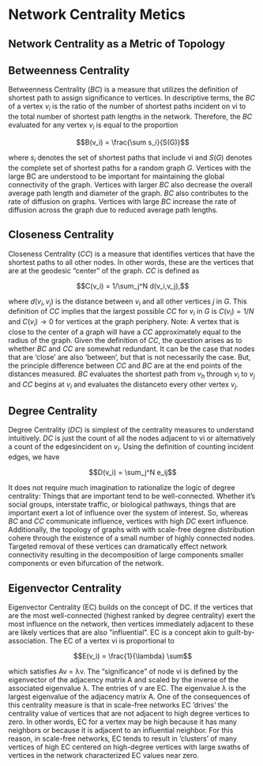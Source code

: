 # Network Centrality Metics

## Network Centrality as a Metric of Topology

## Betweenness Centrality

Betweenness Centrality ($BC$) is a measure that utilizes the definition of shortest path to assign significance to vertices. In descriptive terms, the $BC$ of a vertex $v_i$ is the ratio of the number of shortest paths incident on vi to the total number of shortest path lengths in the network. Therefore, the $BC$ evaluated for any vertex $v_i$ is equal to the proportion

```math
B(v_i) = \frac{\sum s_i}{S(G)}
```

where $s_i$ denotes the set of shortest paths that include vi and $S(G)$ denotes the complete set
of shortest paths for a random graph $G$. Vertices with the large BC are understood to be
important for maintaining the global connectivity of the graph. Vertices with larger $BC$ also
decrease the overall average path length and diameter of the graph. $BC$ also contributes to
the rate of diffusion on graphs. Vertices with large $BC$ increase the rate of diffusion across
the graph due to reduced average path lengths.

## Closeness Centrality

Closeness Centrality ($CC$) is a measure that identifies vertices that have the shortest
paths to all other nodes. In other words, these are the vertices that are at the geodesic
“center” of the graph. $CC$ is defined as

```math
C(v_i) = 1/\sum_j^N d(v_i,v_j),
```

where $d(v_i, v_j)$ is the distance between $v_i$ and all other vertices $j$ in $G$. This definition of $CC$
implies that the largest possible $CC$ for $v_i$ in $G$ is $C(v_i) = 1/N$ and $C(v_i) → 0$ for vertices at
the graph periphery. Note: A vertex that is close to the center of a graph will have a $CC$ approximately equal to the radius of the graph. Given the definition of $CC$, the question arises as to whether $BC$ and $CC$ are somewhat redundant. It can be the case that nodes that are ‘close’ are also ’between’, but that is not necessarily the case. But, the principle difference between $CC$ and $BC$ are at the end points of the distances measured. $BC$ evaluates the shortest path from $v_h$ through $v_i$ to $v_j$ and $CC$ begins at $v_i$ and evaluates the distanceto every other vertex $v_j$.

## Degree Centrality 

Degree Centrality ($DC$) is simplest of the centrality measures to understand intuitively. $DC$ is just the count of all the nodes adjacent to vi or alternatively a count of the edgesincident on $v_i$. Using the definition of counting incident edges, we have

```math
D(v_i) = \sum_j^N e_ij
```

It does not require much imagination to rationalize the logic of degree centrality: Things that are important tend to be well-connected. Whether it’s social groups, interstate traffic, or biological pathways, things that are important exert a lot of influence over the system of interest. So, whereas $BC$ and $CC$ communicate influence, vertices with high $DC$ exert influence. Additionally, the topology of graphs with with scale-free degree distribution cohere through the existence of a small number of highly connected nodes. Targeted removal of these vertices can dramatically effect network connectivity resulting in the decomposition of large components smaller components or even bifurcation of the network.

## Eigenvector Centrality

Eigenvector Centrality (EC) builds on the concept of DC. If the vertices that are the most well-connected (highest ranked by degree centrality) exert the most influence on the network, then vertices immediately adjacent to these are likely vertices that are also ”influential”. EC is a concept akin to guilt-by-association. The EC of a vertex vi is proportional to

```math
E(v_i) = \frac{1}{\lambda} \sum
```

which satisfies Av = λv. The “significance” of node vi
is defined by the eigenvector of the
adjacency matrix A and scaled by the inverse of the associated eigenvalue λ. The entries
of v are EC. The eigenvalue λ is the largest eigenvalue of the adjacency matrix A. One
of the consequences of this centrality measure is that in scale-free networks EC ’drives’ the
centrality value of vertices that are not adjacent to high degree vertices to zero. In other
words, EC for a vertex may be high because it has many neighbors or because it is adjacent
to an influential neighbor. For this reason, in scale-free networks, EC tends to result in
’clusters’ of many vertices of high EC centered on high-degree vertices with large swaths of
vertices in the network characterized EC values near zero.
